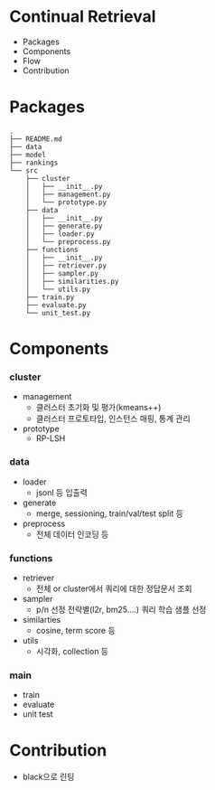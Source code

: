 # Continual Retrieval
- Packages
- Components 
- Flow
- Contribution


# Packages
```
.
├── README.md
├── data
├── model
├── rankings
└── src
    ├── cluster
    │   ├── __init__.py
    │   ├── management.py 
    │   └── prototype.py
    ├── data
    │   ├── __init__.py
    │   ├── generate.py
    │   ├── loader.py
    │   └── preprocess.py
    ├── functions
    │   ├── __init__.py
    │   ├── retriever.py
    │   ├── sampler.py
    │   ├── similarities.py
    │   └── utils.py
    ├── train.py
    ├── evaluate.py
    └── unit_test.py

```

# Components
### cluster
- management
  - 클러스터 초기화 및 평가(kmeans++)
  - 클러스터 프로토타입, 인스턴스 매핑, 통계 관리 
- prototype
  - RP-LSH

### data
- loader
  - jsonl 등 입출력
- generate
  - merge, sessioning, train/val/test split 등
- preprocess  
  - 전체 데이터 인코딩 등

### functions
- retriever
  - 전체 or cluster에서 쿼리에 대한 정답문서 조회
- sampler
  - p/n 선정 전략별(l2r, bm25....) 쿼리 학습 샘플 선정
- similarties
  - cosine, term score 등
- utils
  - 시각화, collection 등


### main
- train
- evaluate
- unit test


# Contribution
- black으로 린팅